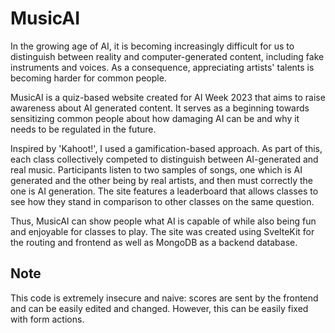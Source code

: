 # MusicAI

In the growing age of AI, it is becoming increasingly difficult for us to distinguish between reality and computer-generated content, including fake instruments and voices. As a consequence, appreciating artists' talents is becoming harder for common people.
    
MusicAI is a quiz-based website created for AI Week 2023 that aims to raise awareness about AI generated content. It serves as a beginning towards sensitizing common people about how damaging AI can be and why it needs to be regulated in the future.

Inspired by 'Kahoot!', I used a gamification-based approach. As part of this, each class collectively competed to distinguish between AI-generated and real music. Participants listen to two samples of songs, one which is AI generated and the other being by real artists, and then must correctly the one is AI generation. The site features a leaderboard that allows classes to see how they stand in comparison to other classes on the same question. 

Thus, MusicAI can show people what AI is capable of while also being fun and enjoyable for classes to play. The site was created using SvelteKit for the routing and frontend as well as MongoDB as a backend database.

## Note
This code is extremely insecure and naive: scores are sent by the frontend and can be easily edited and changed. However, this can be easily fixed with form actions.
